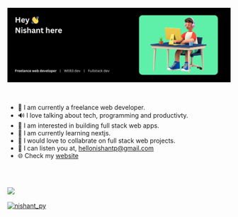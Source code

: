 ![](cover.png)

<!--- ## **Hey 👋 Nishant here**
Iam a full stack developer and I love python! --->

</br>

- 💪 I am currently a freelance web developer.
- 🔊 I love talking about tech, programming and productivty.
- 👀 I am interested in building full stack web apps.
- 🌱 I am currently learning nextjs.
- 💞 I would love to collabrate on full stack web projects.
- 📩 I can listen you at, hellonishantp@gmail.com
- 🌐 Check my [website](https://nishantpy.com)


<!-- <p>

<a href="#" target="_blank"><img style="margin: 10px" src="https://profilinator.rishav.dev/skills-assets/python-original.svg" alt="Python" height="50" /></a>  

<a href="#" target="_blank"><img style="margin: 10px" src="https://cdn.icon-icons.com/icons2/2107/PNG/512/file_type_django_icon_130645.png" alt="Django" height="50" /></a>  

<a href="#" target="_blank"><img style="margin: 10px" src="https://profilinator.rishav.dev/skills-assets/html5-original-wordmark.svg" alt="HTML5" height="50" /></a>  

<a href="#" target="_blank"><img style="margin: 10px" src="https://profilinator.rishav.dev/skills-assets/css3-original-wordmark.svg" alt="CSS3" height="50" /></a>  

<a href="#" target="_blank"><img style="margin: 10px" src="https://profilinator.rishav.dev/skills-assets/javascript-original.svg" alt="JavaScript" height="50" /></a>  

<a href="#" target="_blank"><img style="margin: 10px" src="https://profilinator.rishav.dev/skills-assets/typescript-original.svg" alt="TypeScript" height="50" /></a>  

<a href="#" target="_blank"><img style="margin: 10px" src="https://profilinator.rishav.dev/skills-assets/react-original-wordmark.svg" alt="React" height="50" /></a>  

<a href="#" target="_blank"><img style="margin: 10px" src="https://profilinator.rishav.dev/skills-assets/git-scm-icon.svg" alt="Git" height="50" /></a>  

<a href="#" target="_blank"><img style="margin: 10px" src="https://profilinator.rishav.dev/skills-assets/google_cloud-icon.svg" alt="GCP" height="50" /></a>  

<a href="#" target="_blank"><img style="margin: 10px" src="https://upload.wikimedia.org/wikipedia/commons/thumb/5/5c/AWS_Simple_Icons_AWS_Cloud.svg/768px-AWS_Simple_Icons_AWS_Cloud.svg.png?20191001220601" alt="AWS" height="50" /></a>  

<a href="#" target="_blank"><img style="margin: 10px" src="https://upload.wikimedia.org/wikipedia/commons/thumb/a/ab/Logo-ubuntu_cof-orange-hex.svg/1200px-Logo-ubuntu_cof-orange-hex.svg.png" alt="Ubuntu" height="50" /></a>  


</p> -->

<br/>
<br/>

![](https://github-readme-stats.vercel.app/api?username=NishantPacharne&theme=dark&hide_border=false&include_all_commits=false&count_private=false)



<p align="left"> <a href="https://twitter.com/nishant_py" target="blank"><img src="https://img.shields.io/twitter/follow/nishant_py?logo=twitter&style=for-the-badge" alt="nishant_py" /></a> </p>

